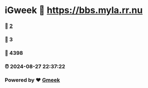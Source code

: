 # iGweek :link: https://bbs.myla.rr.nu 
### :page_facing_up: [2](https://bbs.myla.rr.nu/tag.html) 
### :speech_balloon: 3 
### :hibiscus: 4398 
### :alarm_clock: 2024-08-27 22:37:22 
### Powered by :heart: [Gmeek](https://github.com/Meekdai/Gmeek)

